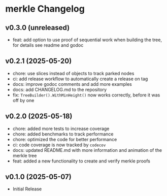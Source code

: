 # merkle Changelog

## v0.3.0 (unreleased)

* feat: add option to use proof of sequential work when building the tree, for details see readme and godoc

## v0.2.1 (2025-05-20)

* chore: use slices instead of objects to track parked nodes
* ci: add release workflow to automatically create a release on tag
* docs: improve godoc comments and add more examples
* docs: add CHANGELOG.md to the repository
* fix: `TreeBuilder().WithMinHeight()` now works correctly, before it was off by one

## v0.2.0 (2025-05-18)

* chore: added more tests to increase coverage
* chore: added benchmarks to track performance
* chore: optimized the code for better performance
* ci: code coverage is now tracked by `codecov`
* docs: updated README.md with more information and animation of the merkle tree
* feat: added a new functionality to create and verify merkle proofs

## v0.1.0 (2025-05-07)

* Initial Release
